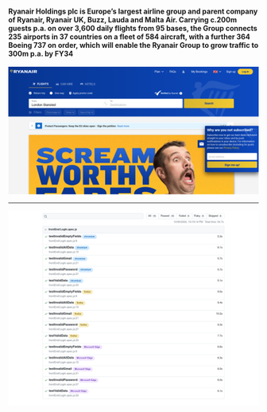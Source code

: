 #### Ryanair Holdings plc is Europe’s largest airline group and parent company of Ryanair, Ryanair UK, Buzz, Lauda and Malta Air. Carrying c.200m guests p.a. on over 3,600 daily flights from 95 bases, the Group connects 235 airports in 37 countries on a fleet of 584 aircraft, with a further 364 Boeing 737 on order, which will enable the Ryanair Group to grow traffic to 300m p.a. by FY34
![Alt text](images/Ryanair.png)
______________
![Alt text](images/LoginTesting.png)

